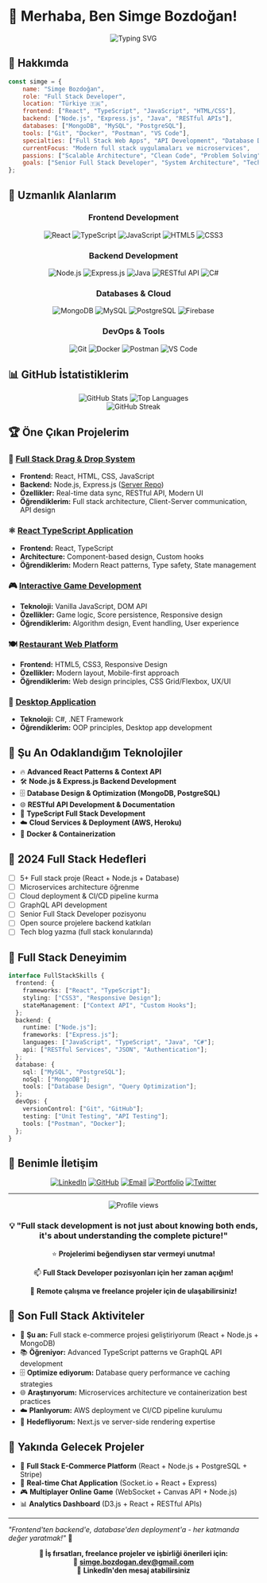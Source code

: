 # 👋 Merhaba, Ben Simge Bozdoğan!

<div align="center">
  <img src="https://readme-typing-svg.herokuapp.com?font=Fira+Code&pause=1000&color=36BCF7&center=true&vCenter=true&width=435&lines=Full+Stack+Developer;React+%26+Node.js+Uzman%C4%B1;Backend+API+Geli%C5%9Ftirme;Database+Tasar%C4%B1m%C4%B1;End-to-End+Uygulama+Geli%C5%9Ftirme" alt="Typing SVG" />
</div>

## 🚀 Hakkımda

```javascript
const simge = {
    name: "Simge Bozdoğan",
    role: "Full Stack Developer",
    location: "Türkiye 🇹🇷",
    frontend: ["React", "TypeScript", "JavaScript", "HTML/CSS"],
    backend: ["Node.js", "Express.js", "Java", "RESTful APIs"],
    databases: ["MongoDB", "MySQL", "PostgreSQL"],
    tools: ["Git", "Docker", "Postman", "VS Code"],
    specialties: ["Full Stack Web Apps", "API Development", "Database Design", "System Architecture"],
    currentFocus: "Modern full stack uygulamaları ve microservices",
    passions: ["Scalable Architecture", "Clean Code", "Problem Solving"],
    goals: ["Senior Full Stack Developer", "System Architecture", "Tech Leadership"]
};
```

## 💼 Uzmanlık Alanlarım

<div align="center">
  
### Frontend Development
![React](https://img.shields.io/badge/React-20232A?style=for-the-badge&logo=react&logoColor=61DAFB)
![TypeScript](https://img.shields.io/badge/TypeScript-007ACC?style=for-the-badge&logo=typescript&logoColor=white)
![JavaScript](https://img.shields.io/badge/JavaScript-F7DF1E?style=for-the-badge&logo=javascript&logoColor=black)
![HTML5](https://img.shields.io/badge/HTML5-E34F26?style=for-the-badge&logo=html5&logoColor=white)
![CSS3](https://img.shields.io/badge/CSS3-1572B6?style=for-the-badge&logo=css3&logoColor=white)

### Backend Development
![Node.js](https://img.shields.io/badge/Node.js-43853D?style=for-the-badge&logo=node.js&logoColor=white)
![Express.js](https://img.shields.io/badge/Express.js-404D59?style=for-the-badge)
![Java](https://img.shields.io/badge/Java-ED8B00?style=for-the-badge&logo=java&logoColor=white)
![RESTful API](https://img.shields.io/badge/REST-02569B?style=for-the-badge&logo=rest&logoColor=white)
![C#](https://img.shields.io/badge/C%23-239120?style=for-the-badge&logo=c-sharp&logoColor=white)

### Databases & Cloud
![MongoDB](https://img.shields.io/badge/MongoDB-4EA94B?style=for-the-badge&logo=mongodb&logoColor=white)
![MySQL](https://img.shields.io/badge/MySQL-00000F?style=for-the-badge&logo=mysql&logoColor=white)
![PostgreSQL](https://img.shields.io/badge/PostgreSQL-316192?style=for-the-badge&logo=postgresql&logoColor=white)
![Firebase](https://img.shields.io/badge/Firebase-039BE5?style=for-the-badge&logo=Firebase&logoColor=white)

### DevOps & Tools
![Git](https://img.shields.io/badge/Git-F05032?style=for-the-badge&logo=git&logoColor=white)
![Docker](https://img.shields.io/badge/Docker-2496ED?style=for-the-badge&logo=docker&logoColor=white)
![Postman](https://img.shields.io/badge/Postman-FF6C37?style=for-the-badge&logo=postman&logoColor=white)
![VS Code](https://img.shields.io/badge/VS_Code-007ACC?style=for-the-badge&logo=visual-studio-code&logoColor=white)

</div>

## 📊 GitHub İstatistiklerim

<div align="center">
  <img src="https://github-readme-stats.vercel.app/api?username=SimgeBozdogan&show_icons=true&theme=tokyonight&hide_border=true&count_private=true" alt="GitHub Stats" />
  <img src="https://github-readme-stats.vercel.app/api/top-langs/?username=SimgeBozdogan&layout=compact&theme=tokyonight&hide_border=true" alt="Top Languages" />
</div>

<div align="center">
  <img src="https://github-readme-streak-stats.herokuapp.com/?user=SimgeBozdogan&theme=tokyonight&hide_border=true" alt="GitHub Streak" />
</div>

## 🏆 Öne Çıkan Projelerim

### 🎯 [Full Stack Drag & Drop System](https://github.com/SimgeBozdogan/drag-n-drop-client)
- **Frontend:** React, HTML, CSS, JavaScript
- **Backend:** Node.js, Express.js ([Server Repo](https://github.com/SimgeBozdogan/drag-n-drop-server))
- **Özellikler:** Real-time data sync, RESTful API, Modern UI
- **Öğrendiklerim:** Full stack architecture, Client-Server communication, API design

### ⚛️ [React TypeScript Application](https://github.com/SimgeBozdogan/react-bootcamp-frontend)
- **Frontend:** React, TypeScript
- **Architecture:** Component-based design, Custom hooks
- **Öğrendiklerim:** Modern React patterns, Type safety, State management

### 🎮 [Interactive Game Development](https://github.com/SimgeBozdogan/HangmanGame)
- **Teknoloji:** Vanilla JavaScript, DOM API
- **Özellikler:** Game logic, Score persistence, Responsive design
- **Öğrendiklerim:** Algorithm design, Event handling, User experience

### 🍽️ [Restaurant Web Platform](https://github.com/SimgeBozdogan/RestaurantWebsiteExample)
- **Frontend:** HTML5, CSS3, Responsive Design
- **Özellikler:** Modern layout, Mobile-first approach
- **Öğrendiklerim:** Web design principles, CSS Grid/Flexbox, UX/UI

### 🎲 [Desktop Application](https://github.com/SimgeBozdogan/Rock_paper_scissors)
- **Teknoloji:** C#, .NET Framework
- **Öğrendiklerim:** OOP principles, Desktop app development

## 🌱 Şu An Odaklandığım Teknolojiler

- 🔥 **Advanced React Patterns & Context API**
- 🛠️ **Node.js & Express.js Backend Development**
- 🗄️ **Database Design & Optimization (MongoDB, PostgreSQL)**
- 🌐 **RESTful API Development & Documentation**
- 🔧 **TypeScript Full Stack Development**
- ☁️ **Cloud Services & Deployment (AWS, Heroku)**
- 🐳 **Docker & Containerization**

## 🎯 2024 Full Stack Hedefleri

- [ ] 5+ Full stack proje (React + Node.js + Database)
- [ ] Microservices architecture öğrenme
- [ ] Cloud deployment & CI/CD pipeline kurma
- [ ] GraphQL API development
- [ ] Senior Full Stack Developer pozisyonu
- [ ] Open source projelere backend katkıları
- [ ] Tech blog yazma (full stack konularında)

## 💼 Full Stack Deneyimim

```typescript
interface FullStackSkills {
  frontend: {
    frameworks: ["React", "TypeScript"];
    styling: ["CSS3", "Responsive Design"];
    stateManagement: ["Context API", "Custom Hooks"];
  };
  backend: {
    runtime: ["Node.js"];
    frameworks: ["Express.js"];
    languages: ["JavaScript", "TypeScript", "Java", "C#"];
    api: ["RESTful Services", "JSON", "Authentication"];
  };
  database: {
    sql: ["MySQL", "PostgreSQL"];
    noSql: ["MongoDB"];
    tools: ["Database Design", "Query Optimization"];
  };
  devOps: {
    versionControl: ["Git", "GitHub"];
    testing: ["Unit Testing", "API Testing"];
    tools: ["Postman", "Docker"];
  };
}
```

## 🤝 Benimle İletişim

<div align="center">
  
[![LinkedIn](https://img.shields.io/badge/LinkedIn-0077B5?style=for-the-badge&logo=linkedin&logoColor=white)](https://www.linkedin.com/in/simge-bozdogan-dev)
[![GitHub](https://img.shields.io/badge/GitHub-100000?style=for-the-badge&logo=github&logoColor=white)](https://github.com/SimgeBozdogan)
[![Email](https://img.shields.io/badge/Email-D14836?style=for-the-badge&logo=gmail&logoColor=white)](mailto:simge.bozdogan.dev@gmail.com)
[![Portfolio](https://img.shields.io/badge/Portfolio-FF5722?style=for-the-badge&logo=google-chrome&logoColor=white)](https://simgebozdogan.dev)
[![Twitter](https://img.shields.io/badge/Twitter-1DA1F2?style=for-the-badge&logo=twitter&logoColor=white)](https://twitter.com/simge_codes)

</div>

---

<div align="center">
  <img src="https://komarev.com/ghpvc/?username=SimgeBozdogan&color=brightgreen&style=flat-square&label=Profile+Views" alt="Profile views" />
  
  ### 💡 "Full stack development is not just about knowing both ends, it's about understanding the complete picture!"
  
  ⭐ **Projelerimi beğendiysen star vermeyi unutma!**
  
  📫 **Full Stack Developer pozisyonları için her zaman açığım!**
  
  🚀 **Remote çalışma ve freelance projeler için de ulaşabilirsiniz!**
</div>

## 🏅 Son Full Stack Aktiviteler

- 🔨 **Şu an:** Full stack e-commerce projesi geliştiriyorum (React + Node.js + MongoDB)
- 📚 **Öğreniyor:** Advanced TypeScript patterns ve GraphQL API development
- 🗄️ **Optimize ediyorum:** Database query performance ve caching strategies
- 🌐 **Araştırıyorum:** Microservices architecture ve containerization best practices
- ☁️ **Planlıyorum:** AWS deployment ve CI/CD pipeline kurulumu
- 🎯 **Hedefliyorum:** Next.js ve server-side rendering expertise

## 🔮 Yakında Gelecek Projeler

- 🛒 **Full Stack E-Commerce Platform** (React + Node.js + PostgreSQL + Stripe)
- 📱 **Real-time Chat Application** (Socket.io + React + Express)
- 🎮 **Multiplayer Online Game** (WebSocket + Canvas API + Node.js)
- 📊 **Analytics Dashboard** (D3.js + React + RESTful APIs)

---

*"Frontend'ten backend'e, database'den deployment'a - her katmanda değer yaratmak!"* 🚀

<div align="center">
  
**💼 İş fırsatları, freelance projeler ve işbirliği önerileri için:**  
📧 **simge.bozdogan.dev@gmail.com**  
📱 **LinkedIn'den mesaj atabilirsiniz**  


</div> 
